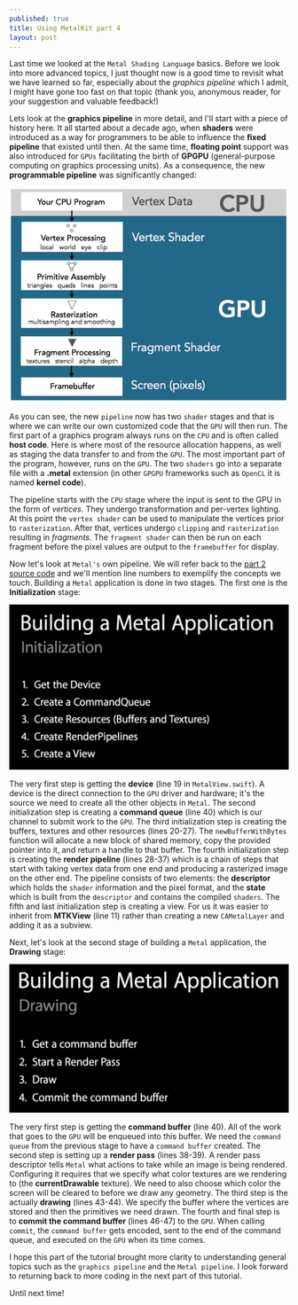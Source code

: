 ```yaml
---
published: true
title: Using MetalKit part 4
layout: post
---
```

Last time we looked at the `Metal Shading Language` basics. Before we look into more advanced topics, I just thought now is a good time to revisit what we have learned so far, especially about the _graphics pipeline_ which I admit, I might have gone too fast on that topic (thank you, anonymous reader, for your suggestion and valuable feedback!)

Lets look at the __graphics pipeline__ in more detail, and I'll start with a piece of history here. It all started about a decade ago, when __shaders__ were introduced as a way for programmers to be able to influence the __fixed pipeline__ that existed until then. At the same time, __floating point__ support was also introduced for `GPUs` facilitating the birth of __GPGPU__ (general-purpose computing on graphics processing units). As a consequence, the new __programmable pipeline__ was significantly changed:

![alt text](https://github.com/Swiftor/Metal/raw/master/images/part4_1.png "1")

As you can see, the new `pipeline` now has two `shader` stages and that is where we can write our own customized code that the `GPU` will then run. The first part of a graphics program always runs on the `CPU` and is often called __host code__. Here is where most of the resource allocation happens, as well as staging the data transfer to and from the `GPU`. The most important part of the program, however, runs on the `GPU`. The two `shaders` go into a separate file with a __.metal__ extension (in other `GPGPU` frameworks such as `OpenCL` it is named __kernel code__). 

The pipeline starts with the `CPU` stage where the input is sent to the GPU in the form of _vertices_. They undergo transformation and per-vertex lighting. At this point the `vertex shader` can be used to manipulate the vertices prior to `rasterization`. After that, vertices undergo `clipping` and `rasterization` resulting in _fragments_. The `fragment shader` can then be run on each fragment before the pixel values are output to the `framebuffer` for display.

Now let's look at `Metal's` own pipeline. We will refer back to the [part 2 source code](https://github.com/Swiftor/Metal/tree/master/ch03) and we'll mention line numbers to exemplify the concepts we touch. Building a `Metal` application is done in two stages. The first one is the __Initialization__ stage:

![alt text](https://github.com/Swiftor/Metal/raw/master/images/part4_2.png "2")

The very first step is getting the __device__ (line 19 in `MetalView.swift`). A device is the direct connection to the `GPU` driver and hardware; it's the source we need to create all the other objects in `Metal`. The second initialization step is creating a __command queue__ (line 40) which is our channel to submit work to the `GPU`. The third initialization step is creating the buffers, textures and other resources (lines 20-27). The `newBufferWithBytes` function will allocate a new block of shared memory, copy the provided pointer into it, and return a handle to that buffer. The fourth initialization step is creating the __render pipeline__ (lines 28-37) which is a chain of steps that start with taking vertex data from one end and producing a rasterized image on the other end. The pipeline consists of two elements: the __descriptor__ which holds the `shader` information and the pixel format, and the __state__ which is built from the `descriptor` and contains the compiled `shaders`. The fifth and last initialization step is creating a view. For us it was easier to inherit from __MTKView__ (line 11) rather than creating a new `CAMetalLayer` and adding it as a subview.

Next, let's look at the second stage of building a `Metal` application, the __Drawing__ stage:

![alt text](https://github.com/Swiftor/Metal/raw/master/images/part4_3.png "3")

The very first step is getting the __command buffer__ (line 40). All of the work that goes to the `GPU` will be enqueued into this buffer. We need the `command queue` from the previous stage to have a `command buffer` created. The second step is setting up a __render pass__ (lines 38-39). A render pass descriptor tells `Metal` what actions to take while an image is being rendered. Configuring it requires that we specify what color textures are we rendering to (the __currentDrawable__ texture). We need to also choose which color the screen will be cleared to before we draw any geometry. The third step is the actually __drawing__ (lines 43-44). We specify the buffer where the vertices are stored and then the primitives we need drawn. The fourth and final step is to __commit the command buffer__ (lines 46-47) to the `GPU`. When calling `commit`, the `command buffer` gets encoded, sent to the end of the command queue, and executed on the `GPU` when its time comes.

I hope this part of the tutorial brought more clarity to understanding general topics such as the `graphics pipeline` and the `Metal pipeline`. I look forward to returning back to more coding in the next part of this tutorial.

Until next time!